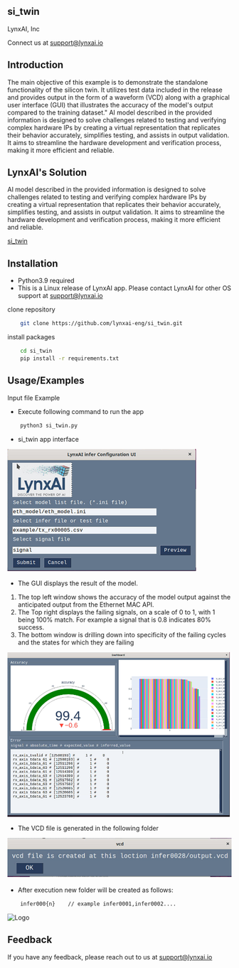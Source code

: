 
## si_twin 

LynxAI, Inc

Connect us at support@lynxai.io


## Introduction
The main objective of this example is to demonstrate the standalone functionality of the silicon twin. It utilizes test data included in the release and provides output in the form of a waveform (VCD) along with a graphical user interface (GUI) that illustrates the accuracy of the model's output compared to the training dataset."
AI model described in the provided information is designed to solve challenges related to testing and verifying complex hardware IPs by creating a virtual representation that replicates their behavior accurately, simplifies testing, and assists in output validation. It aims to streamline the hardware development and verification process, making it more efficient and reliable.

## LynxAI's Solution
AI model described in the provided information is designed to solve challenges related to testing and verifying complex hardware IPs by creating a virtual representation that replicates their behavior accurately, simplifies testing, and assists in output validation. It aims to streamline the hardware development and verification process, making it more efficient and reliable.

[si_twin](https://github.com/lynxai-eng/si_twin/blob/main/silicon_twin_demo.pdf)
## Installation
- Python3.9 required
- This is a Linux release of LynxAI app. Please contact LynxAI for other OS support at support@lynxai.io

clone repository

```bash
    git clone https://github.com/lynxai-eng/si_twin.git
```

install packages 
```bash
    cd si_twin
    pip install -r requirements.txt
```

## Usage/Examples

Input file Example


-  Execute following command to run the app

```bash
    python3 si_twin.py 
```
- si_twin app interface 

![alt text](https://github.com/lynxai-eng/si_twin/blob/main/1.png)
- The GUI displays the result of the model. 
1. The top left window shows the accuracy of the model output against the anticipated output from the Ethernet MAC API. 
2. The Top right displays the failing signals, on a scale of 0 to 1, with 1 being 100% match. For example a signal that is 0.8 indicates  80% success.
3. The bottom window is drilling down into specificity of the failing cycles and the states for which they are failing

![alt text](https://github.com/lynxai-eng/si_twin/blob/main/2.png)
- The VCD file is generated in the following folder

![alt text](https://github.com/lynxai-eng/si_twin/blob/main/3.png)
- After execution new folder will be created as follows: 
```bash
    infer000{n}    // example infer0001,infer0002....
```



 
![Logo](https://lynxai.io/wp-content/uploads/2021/11/AynxAi-Logo-design-final-min-1536x1536-1.png)


## Feedback

If you have any feedback, please reach out to us at support@lynxai.io